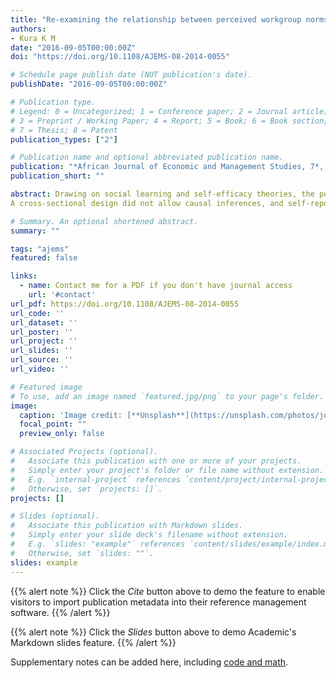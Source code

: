 ```yaml
---
title: "Re-examining the relationship between perceived workgroup norms, self-regulatory efficacy and deviant workplace behaviour"
authors:
- Kura K M
date: "2016-09-05T00:00:00Z"
doi: "https://doi.org/10.1108/AJEMS-08-2014-0055"

# Schedule page publish date (NOT publication's date).
publishDate: "2016-09-05T00:00:00Z"

# Publication type.
# Legend: 0 = Uncategorized; 1 = Conference paper; 2 = Journal article;
# 3 = Preprint / Working Paper; 4 = Report; 5 = Book; 6 = Book section;
# 7 = Thesis; 8 = Patent
publication_types: ["2"]

# Publication name and optional abbreviated publication name.
publication: "*African Journal of Economic and Management Studies, 7*, 379-396"
publication_short: ""

abstract: Drawing on social learning and self-efficacy theories, the purpose of this paper is to examine links among perceived workgroup norms, self-regulatory efficacy, and deviant workplace behaviours. Faculty members from universities located in the northwest geopolitical zone of Nigeria participated. Partial least squares path modelling tested moderation of self-regulatory efficacy on the relationship between perceived workgroup norms and deviant workplace behaviours.Findings suggest a positive relationship between perceived descriptive norms and deviant workplace behaviours. A hypothesised effect of perceived injunctive norms on deviant workplace behaviours was not supported. Results also suggest interaction terms representing perceived descriptive norms and self-regulatory efficacy are significant. Similar results regarding moderation of self-regulatory efficacy on the relationship between perceived injunctive norms and deviant workplace behaviours were found. Findings support the view that self-regulatory efficacy overrides predispositions individuals hold to engage in deviant workplace behaviours. Research limitations/implications
A cross-sectional design did not allow causal inferences, and self-report data associate with common method variance and social-desirability bias Individual factors should be considered during selection in Nigerian universities. Moderation of self-regulatory efficacy suggests self-regulation minimises individual engagement in deviant acts. Thus, human resources managers in Nigerian universities should consider self-regulatory efficacy as a selection criterion when hiring academicians. This can be achieved by conducting personality inventory tests to screen those whose values are incompatible. Although extant research on organisational socialisation demonstrates mix findings regarding the link between perceived workgroup norms and deviant work behaviours, this study tests whether self-regulatory efficacy addresses these inconsistencies.

# Summary. An optional shortened abstract.
summary: ""

tags: "ajems"
featured: false

links:
  - name: Contact me for a PDF if you don't have journal access
    url: '#contact'
url_pdf: https://doi.org/10.1108/AJEMS-08-2014-0055
url_code: ''
url_dataset: ''
url_poster: ''
url_project: ''
url_slides: ''
url_source: ''
url_video: ''

# Featured image
# To use, add an image named `featured.jpg/png` to your page's folder. 
image:
  caption: 'Image credit: [**Unsplash**](https://unsplash.com/photos/jdD8gXaTZsc)'
  focal_point: ""
  preview_only: false

# Associated Projects (optional).
#   Associate this publication with one or more of your projects.
#   Simply enter your project's folder or file name without extension.
#   E.g. `internal-project` references `content/project/internal-project/index.md`.
#   Otherwise, set `projects: []`.
projects: []

# Slides (optional).
#   Associate this publication with Markdown slides.
#   Simply enter your slide deck's filename without extension.
#   E.g. `slides: "example"` references `content/slides/example/index.md`.
#   Otherwise, set `slides: ""`.
slides: example
---
```


{{% alert note %}}
Click the *Cite* button above to demo the feature to enable visitors to import publication metadata into their reference management software.
{{% /alert %}}

{{% alert note %}}
Click the *Slides* button above to demo Academic's Markdown slides feature.
{{% /alert %}}

Supplementary notes can be added here, including [code and math](https://sourcethemes.com/academic/docs/writing-markdown-latex/).
